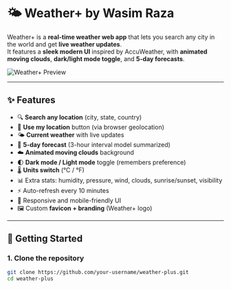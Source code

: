 # 🌤️ Weather+ by Wasim Raza

Weather+ is a **real-time weather web app** that lets you search any city in the world and get **live weather updates**.  
It features a **sleek modern UI** inspired by AccuWeather, with **animated moving clouds**, **dark/light mode toggle**, and **5-day forecasts**.

![Weather+ Preview](preview.png) <!-- You can add a screenshot later -->

---

## ✨ Features

- 🔍 **Search any location** (city, state, country)
- 📍 **Use my location** button (via browser geolocation)
- 🌤️ **Current weather** with live updates
- 📅 **5-day forecast** (3-hour interval model summarized)
- ☁️ **Animated moving clouds** background
- 🌓 **Dark mode / Light mode** toggle (remembers preference)
- 🌡️ **Units switch** (°C / °F)
- 📊 Extra stats: humidity, pressure, wind, clouds, sunrise/sunset, visibility
- ⚡ Auto-refresh every 10 minutes
- 📱 Responsive and mobile-friendly UI
- 🖼️ Custom **favicon + branding** (Weather+ logo)

---

## 🚀 Getting Started

### 1. Clone the repository
```bash
git clone https://github.com/your-username/weather-plus.git
cd weather-plus
